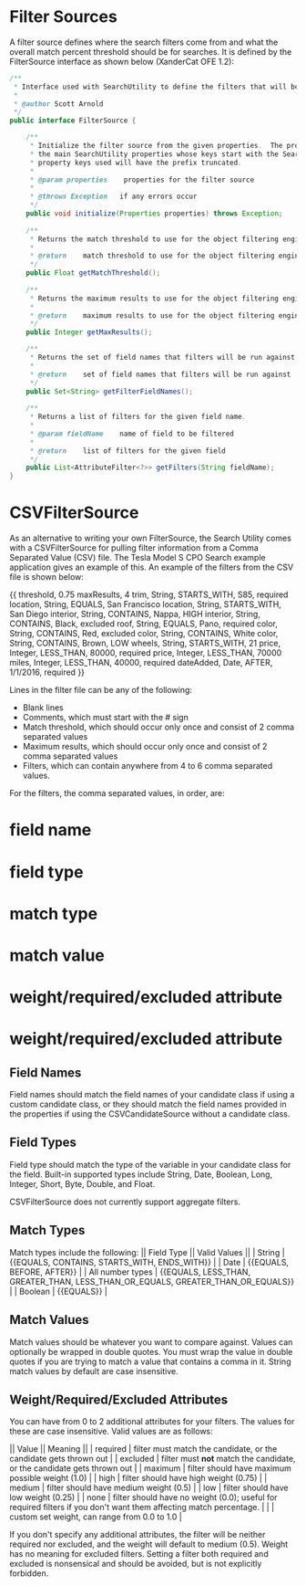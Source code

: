 # Filter Sources

A filter source defines where the search filters come from and what the overall match percent threshold should be for searches.  It is defined by the FilterSource interface as shown below (XanderCat OFE 1.2):

```java
/**
 * Interface used with SearchUtility to define the filters that will be used in the object search.
 * 
 * @author Scott Arnold
 */
public interface FilterSource {

	/**
	 * Initialize the filter source from the given properties.  The properties will be a subset of
	 * the main SearchUtility properties whose keys start with the SearchUtility.FILTER_SOURCE_PROPERTY_PREFIX;
	 * property keys used will have the prefix truncated.
	 * 
	 * @param properties    properties for the filter source
	 * 
	 * @throws Exception   if any errors occur
	 */
	public void initialize(Properties properties) throws Exception;
	
	/**
	 * Returns the match threshold to use for the object filtering engine (in range 0 to 1). 
	 * 
	 * @return    match threshold to use for the object filtering engine
	 */
	public Float getMatchThreshold();
	
	/**
	 * Returns the maximum results to use for the object filtering engine. 
	 * 
	 * @return    maximum results to use for the object filtering engine
	 */
	public Integer getMaxResults();

	/**
	 * Returns the set of field names that filters will be run against in the search.
	 * 
	 * @return    set of field names that filters will be run against
	 */
	public Set<String> getFilterFieldNames();
	
	/**
	 * Returns a list of filters for the given field name.
	 * 
	 * @param fieldName    name of field to be filtered
	 * 
	 * @return    list of filters for the given field
	 */
	public List<AttributeFilter<?>> getFilters(String fieldName);
}
```

# CSVFilterSource

As an alternative to writing your own FilterSource, the Search Utility comes with a CSVFilterSource for pulling filter information from a Comma Separated Value (CSV) file.  The Tesla Model S CPO Search example application gives an example of this.  An example of the filters from the CSV file is shown below:

{{
threshold,       0.75
maxResults,      4
trim,            String,  STARTS_WITH, S85,      required
location,        String,  EQUALS,      San Francisco
location,        String,  STARTS_WITH, San Diego
interior,        String,  CONTAINS,    Nappa,    HIGH
interior,        String,  CONTAINS,    Black,    excluded
roof,            String,  EQUALS,      Pano,     required
color,           String,  CONTAINS,    Red,      excluded
color,           String,  CONTAINS,    White
color,           String,  CONTAINS,    Brown,    LOW
wheels,          String,  STARTS_WITH, 21
price,           Integer, LESS_THAN,   80000,    required
price,           Integer, LESS_THAN,   70000
miles,           Integer, LESS_THAN,   40000,    required
dateAdded,       Date,    AFTER,       1/1/2016, required
}}

Lines in the filter file can be any of the following:
* Blank lines
* Comments, which must start with the # sign
* Match threshold, which should occur only once and consist of 2 comma separated values
* Maximum results, which should occur only once and consist of 2 comma separated values
* Filters, which can contain anywhere from 4 to 6 comma separated values.

For the filters, the comma separated values, in order, are:
# field name
# field type
# match type
# match value
# weight/required/excluded attribute
# weight/required/excluded attribute

## Field Names

Field names should match the field names of your candidate class if using a custom candidate class, or they should match the field names provided in the properties if using the CSVCandidateSource without a candidate class.

## Field Types

Field type should match the type of the variable in your candidate class for the field.  Built-in supported types include String, Date, Boolean, Long, Integer, Short, Byte, Double, and Float.  

CSVFilterSource does not currently support aggregate filters.

## Match Types

Match types include the following:
|| Field Type || Valid Values ||
| String | {{EQUALS, CONTAINS, STARTS_WITH, ENDS_WITH}} |
| Date | {{EQUALS, BEFORE, AFTER}} |
| All number types | {{EQUALS, LESS_THAN, GREATER_THAN, LESS_THAN_OR_EQUALS, GREATER_THAN_OR_EQUALS}} |
| Boolean | {{EQUALS}} |

## Match Values

Match values should be whatever you want to compare against.  Values can optionally be wrapped in double quotes.  You must wrap the value in double quotes if you are trying to match a value that contains a comma in it.  String match values by default are case insensitive.

## Weight/Required/Excluded Attributes

You can have from 0 to 2 additional attributes for your filters.  The values for these are case insensitive.  Valid values are as follows:

|| Value || Meaning ||
| required | filter must match the candidate, or the candidate gets thrown out |
| excluded | filter must **not** match the candidate, or the candidate gets thrown out |
| maximum | filter should have maximum possible weight (1.0) |
| high | filter should have high weight (0.75) |
| medium | filter should have medium weight (0.5) |
| low | filter should have low weight (0.25) |
| none | filter should have no weight (0.0); useful for required filters if you don't want them affecting match percentage. |
| <decimal value> | custom set weight, can range from 0.0 to 1.0 |

If you don't specify any additional attributes, the filter will be neither required nor excluded, and the weight will default to medium (0.5).  Weight has no meaning for excluded filters.  Setting a filter both required and excluded is nonsensical and should be avoided, but is not explicitly forbidden.

